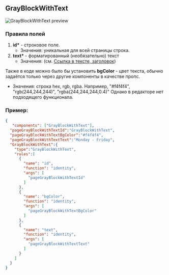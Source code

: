 ## GrayBlockWithText

![GrayBlockWithText preview]()

### Правила полей

1. **id\*** - строковое поле.
   - Значения: уникальная для всей страницы строка.
2. **text\*** - форматированный (необязательно) текст
   - Значения: (см. [Ссылка в тексте, заголовок](../common/commonNestedComponents.md))

Также в коде можно было бы установить **bgColor** - цвет текста, обычно задаётся только через другие компоненты в качестве пропс.

- Значения: строка hex, rgb, rgba. Например, "#f4f4f4", "rgb(244,244,244)", "rgba(244,244,244,0.4)"
  Однако в редакторе нет подходящего функционала.

### Пример:

```JSON
{
   "components": ["GrayBlockWithText"],
  "pageGrayBlockWithTextId":"GrayBlockWithText",
  "pageGrayBlockWithTextBgColor":"#f4f4f4",
  "pageGrayBlockWithTextText":"Monday - Friday",
  "GrayBlockWithText":{
    "type":"GrayBlockWithText",
    "rules":[
      {
        "name": "id",
        "function": "identity",
        "args": [
          "pageGrayBlockWithTextId"
        ]
      },
      {
        "name": "bgColor",
        "function": "identity",
        "args": [
          "pageGrayBlockWithTextBgColor"
        ]
      },
      {
        "name": "text",
        "function": "identity",
        "args": [
          "pageGrayBlockWithTextText"
        ]
      }
    ]
  }
}
```
